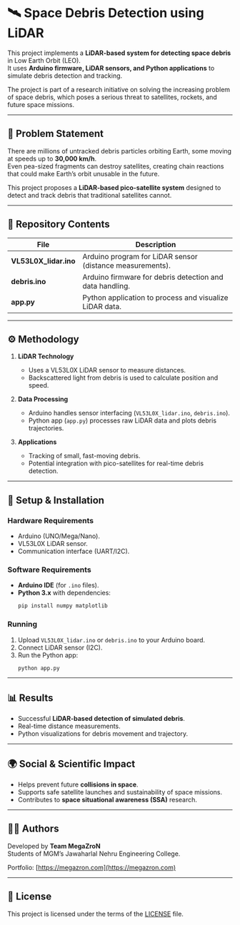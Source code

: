 # 🛰️ Space Debris Detection using LiDAR

This project implements a **LiDAR-based system for detecting space debris** in Low Earth Orbit (LEO).  
It uses **Arduino firmware, LiDAR sensors, and Python applications** to simulate debris detection and tracking.  

The project is part of a research initiative on solving the increasing problem of space debris, which poses a serious threat to satellites, rockets, and future space missions.

---

## 📌 Problem Statement
There are millions of untracked debris particles orbiting Earth, some moving at speeds up to **30,000 km/h**.  
Even pea-sized fragments can destroy satellites, creating chain reactions that could make Earth’s orbit unusable in the future.  

This project proposes a **LiDAR-based pico-satellite system** designed to detect and track debris that traditional satellites cannot.

---

## 📂 Repository Contents
| File | Description |
|------|-------------|
| **VL53L0X_lidar.ino** | Arduino program for LiDAR sensor (distance measurements). |
| **debris.ino** | Arduino firmware for debris detection and data handling. |
| **app.py** | Python application to process and visualize LiDAR data. |

---

## ⚙️ Methodology
1. **LiDAR Technology**  
   - Uses a VL53L0X LiDAR sensor to measure distances.  
   - Backscattered light from debris is used to calculate position and speed.  

2. **Data Processing**  
   - Arduino handles sensor interfacing (`VL53L0X_lidar.ino`, `debris.ino`).  
   - Python app (`app.py`) processes raw LiDAR data and plots debris trajectories.  

3. **Applications**  
   - Tracking of small, fast-moving debris.  
   - Potential integration with pico-satellites for real-time debris detection.  

---

## 🚀 Setup & Installation
### Hardware Requirements
- Arduino (UNO/Mega/Nano).  
- VL53L0X LiDAR sensor.  
- Communication interface (UART/I2C).  

### Software Requirements
- **Arduino IDE** (for `.ino` files).  
- **Python 3.x** with dependencies:  
  ```bash
  pip install numpy matplotlib
  ```

### Running
1. Upload `VL53L0X_lidar.ino` or `debris.ino` to your Arduino board.  
2. Connect LiDAR sensor (I2C).  
3. Run the Python app:  
   ```bash
   python app.py
   ```

---

## 📊 Results
- Successful **LiDAR-based detection of simulated debris**.  
- Real-time distance measurements.  
- Python visualizations for debris movement and trajectory.  

---

## 🌍 Social & Scientific Impact
- Helps prevent future **collisions in space**.  
- Supports safe satellite launches and sustainability of space missions.  
- Contributes to **space situational awareness (SSA)** research.  

---

## 👨‍💻 Authors
Developed by **Team MegaZroN**  
Students of MGM’s Jawaharlal Nehru Engineering College.  

Portfolio: [https://megazron.com](https://megazron.com)  

---

## 📜 License
This project is licensed under the terms of the [LICENSE](LICENSE) file.
